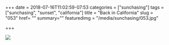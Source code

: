 +++
date = 2018-07-16T11:02:59-07:53
categories = ["sunchasing"]
tags = ["sunchasing", "sunset", "california"]
title = "Back in California"
slug = "053"
href= ""
summary=""
featuredimg = "/media/sunchasing/053.jpg"

+++

<img src="/media/sunchasing/053.jpg" />